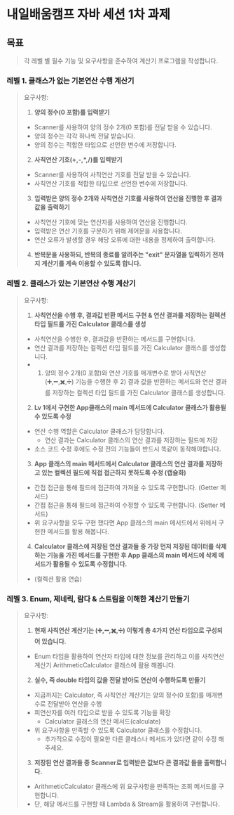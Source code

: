 # 내일배움캠프 자바 세션 1차 과제

## 목표
> 각 레벨 별 필수 기능 및 요구사항을 준수하여 계산기 프로그램을 작성합니다.

### 레벨 1. 클래스가 없는 기본연산 수행 계산기
> 요구사항:
>
> 1. **양의 정수(0 포함)를 입력받기**
> - Scanner를 사용하여 양의 정수 2개(0 포함)를 전달 받을 수 있습니다.
> - 양의 정수는 각각 하나씩 전달 받습니다.
> - 양의 정수는 적합한 타입으로 선언한 변수에 저장합니다.
> 
> 2. **사칙연산 기호(+,-,*,/)를 입력받기**
> - Scanner를 사용하여 사칙연산 기호를 전달 받을 수 있습니다.
> - 사칙연산 기호를 적합한 타입으로 선언한 변수에 저장합니다.
> 
> 3. **입력받은 양의 정수 2개와 사칙연산 기호를 사용하여 연산을 진행한 후 결과값을 출력하기**
> - 사칙연산 기호에 맞는 연산자를 사용하여 연산을 진행합니다.
> - 입력받은 연산 기호를 구분하기 위해 제어문을 사용합니다.
> - 연산 오류가 발생할 경우 해당 오류에 대한 내용을 정제하여 출력합니다.
> 
> 4. **반복문을 사용하되, 반복의 종료를 알려주는 "exit" 문자열을 입력하기 전까지 계산기를 계속 이용할 수 있도록 합니다.**

### 레벨 2. 클래스가 있는 기본연산 수행 계산기
> 요구사항:
>
> 1. **사칙연산을 수행 후, 결과값 반환 메서드 구현 & 연산 결과를 저장하는 컬렉션 타입 필드를 가진 Calculator 클래스를 생성**
> - 사칙연산을 수행한 후, 결과값을 반환하는 메서드를 구현합니다.
> - 연산 결과를 저장하는 컬렉션 타입 필드를 가진 Calculator 클래스를 생성합니다.
> - 1) 양의 정수 2개(0 포함)와 연산 기호를 매개변수로 받아 사칙연산(➕,➖,✖️,➗) 기능을 수행한 후 2) 결과 값을 반환하는 메서드와 연산 결과를 저장하는 컬렉션 타입 필드를 가진 Calculator 클래스를 생성합니다.
>
> 2. **Lv 1에서 구현한 App클래스의 main 메서드에 Calculator 클래스가 활용될 수 있도록 수정**
> - 연산 수행 역할은 Calculator 클래스가 담당합니다.
>   - 연산 결과는 Calculator 클래스의 연산 결과를 저장하는 필드에 저장
> - 소스 코드 수정 후에도 수정 전의 기능들이 반드시 똑같이 동작해야합니다.
>
> 3. **App 클래스의 main 메서드에서 Calculator 클래스의 연산 결과를 저장하고 있는 컬렉션 필드에 직접 접근하지 못하도록 수정 (캡슐화)**
> - 간접 접근을 통해 필드에 접근하여 가져올 수 있도록 구현합니다. (Getter 메서드)
> - 간접 접근을 통해 필드에 접근하여 수정할 수 있도록 구현합니다. (Setter 메서드)
> - 위 요구사항을 모두 구현 했다면 App 클래스의 main 메서드에서 위에서 구현한 메서드를 활용 해봅니다.
>
> 4. **Calculator 클래스에 저장된 연산 결과들 중 가장 먼저 저장된 데이터를 삭제하는 기능을 가진 메서드를 구현한 후 App 클래스의 main 메서드에 삭제 메서드가 활용될 수 있도록 수정합니다.**
> - (컬렉션 활용 연습)

### 레벨 3. Enum, 제네릭, 람다 & 스트림을 이해한 계산기 만들기
> 요구사항:
>
> 1. **현재 사칙연산 계산기는 (➕,➖,✖️,➗) 이렇게 총 4가지 연산 타입으로 구성되어 있습니다.**
> - Enum 타입을 활용하여 연산자 타입에 대한 정보를 관리하고 이를 사칙연산 계산기 ArithmeticCalculator 클래스에 활용 해봅니다.
>
> 2. **실수, 즉 double 타입의 값을 전달 받아도 연산이 수행하도록 만들기**
> - 지금까지는 Calculator, 즉 사칙연산 계산기는 양의 정수(0 포함)를 매개변수로 전달받아 연산을 수행
> - 피연산자를 여러 타입으로 받을 수 있도록 기능을 확장
>   - Calculator 클래스의 연산 메서드(calculate)
> - 위 요구사항을 만족할 수 있도록 Calculator 클래스를 수정합니다.
>   - 추가적으로 수정이 필요한 다른 클래스나 메서드가 있다면 같이 수정 해주세요.
>
> 3. **저장된 연산 결과들 중 Scanner로 입력받은 값보다 큰 결과값 들을 출력합니다.**
> - ArithmeticCalculator 클래스에 위 요구사항을 만족하는 조회 메서드를 구현합니다.
> - 단, 해당 메서드를 구현할 때 Lambda & Stream을 활용하여 구현합니다.

